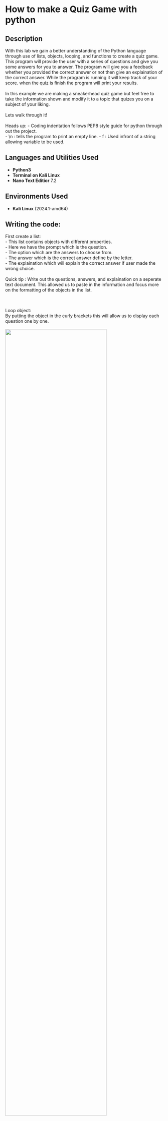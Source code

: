 <h1>How to make a Quiz Game with python</h1>


<h2>Description</h2>
With this lab we gain a better understanding of the Python language through use of lists, objects, looping, and functions to create a quiz game.
This program will provide the user with a series of questions and give you some answers for you to answer. The program will give you a feedback whether you provided the correct answer or not then give an explaination of the correct answer. While the program is running it will keep track of your score. when the quiz is finish the program will print your results. <br/>
<br/>
In this example we are making a sneakerhead quiz game but feel free to take the information shown and modify it to a topic that quizes you on a subject of your liking.  <br />
<br/>
Lets walk through it!<br/>
<br/>
Heads up:
- Coding indentation follows PEP8 style guide for python through out the project.<br/>
- \n : tells the program to print an empty line.
- f : Used infront of a string allowing variable to be used. 

<h2>Languages and Utilities Used</h2>

- <b>Python3</b>
- <b>Terminal on Kali Linux</b> 
- <b>Nano Text Editior</b> 7.2

<h2>Environments Used </h2>

- <b>Kali Linux</b> (2024.1-amd64)

<h2>Writing the code:</h2>

<p>
First create a list: <br/>
- This list contains objects with different properties.<br/>
  - Here we have the prompt which is the question.<br/>
  - The option which are the answers to choose from.<br/>
  - The answer which is the correct answer define by the letter.<br/>
  - The explaination which will explain the correct answer if user made the wrong choice.<br/>
<br/>
  Quick tip : Write out the questions, answers, and explaination on a seperate text document. This allowed us to paste in the information and focus more on the formatting of the objects in the list.<br/>
<br />
<br />

Loop object:  <br/>
By putting the object in the curly brackets this will allow us to display each question one by one.<br/>
<br />
<img src="images/1-qgame.png" height="80%" width="80%">
<br />
<br />
Define the function:  <br/>
<br />
Once the list of questions are in place, define a function. In the example below the function is run_quiz and will take the parameters of questions which will run at the end. <br/>
- Next, initialize a score variable at zero to keep track of the user score <br />
<br />
<img src="images/2-qgame.png" height="80%" width="80%">
<br />
- Create a for loop for these questions. This loops though all of the individual objects (prompt, option, answer, and explanation) where the question variable refers to each object in the array respectively.<br/>
  - Inside the loop, print the question in the terminal. Print out the question by accessing the prompt attribute of the questions object.<br/>
    Coding indentation follows PEP8 style guide for python through out the project.<br/>
    <br />
    <img src="images/3-qgame.png" height="80%" width="80%">
    <br />
  - Create another for loop inside our question loop. The variable is option and we are accessing the options attribure of the questions objects.  <br />
    This will print out the answer choices line by line.  <br />
    <img src="images/4-qgame.png" height="80%" width="80%">
    <br />
  - Lets check on our code to make sure nothing is broken. <br />
    Use the run_quiz(questions) command outside and below of defined run_quiz funtion.<br />
    <img src="images/5-qgame.png" height="80%" width="80%"><br />
    <br />
    It shoukd look like this if everything is up and running. <br />
    <br />
    <img src="images/6-qgame.png" height="80%" width="80%">
    <br />
  - Now we have to ask the user for the answer. Back in the text editor inside our defined run_quiz(questions) function, define a variable called answer and set it equal to input. Inside the input is the prompt or the question print to the user.<br />
    This allow for the program to run the inital loop and stop to wait for the users input before moving onto the next question object. <br />
    Append this function with .upper to 
    <img src="images/7-qgame.png" height="80%" width="80%">
    <br />
  - Create an if and else statement comparing to what the user input was. <br />
    When setting the if statement variable equal to, as a comparison opreator, the object definition "answer" the program prints out a string notifying that the user is correct. <br />
    When correct we also want to increment the score variable. The score += 1 takes the value of what the score and increments 1 to it and sets the new variable with that plus one compared to the previous one. <br />
    <img src="images/8-qgame.png" height="80%" width="80%">
    <br />
  - The else statement is for any other input that does not match the the object definition "answer" inside the questions object.<br />
    In this example, the print function prints out a string that notifies the user that they made the wrong choice and also an explaination of the right answer in the next line. <br />
   <img src="images/9-qgame.png" height="80%" width="80%">
    <br />
  - These lines will run for every question inside the loop until there is no more object questions to go through.<br />
    <br />
    <br />
  
Print the quiz grade:  <br/>
  - Print the score of the ending results with the variables of score and length (number of questions) inside the curly brackets.<br />
    f : Used infront of a string allowing variable to be used. <br />
    <img src="images/10-qgame.png" height="80%" width="80%">
    <br />
    <br />
Run the quiz:  <br/>
  Use the run_quiz(questions) command outside and below of defined run_quiz funtion again, it not already there. Save the program and run it back in the terminal. It shoukd look like this if everything is up and running. <br />
    <img src="images/11-qgame.png" height="80%" width="80%">
    <br />
    <br />
  There we have it! Our very own Quiz Game made of python code. Go through and take the quiz to make sure everything works.
<img src="images/12-qgame.png" height="80%" width="80%">

</p>


<h2>Lessons Learned</h2>

-<b>Create array of objects with definitions.</b><br />
-<b>Use for loops and the print function to show object on the terminal intended.</b><br />
-<b>Input function stoping the program from continuing the for loop waiting for user input.</b><br />
-<b>If and Else Statements to compare user input to right and wrong answers returning feedback to the user after each question.</b><br />



<!--
 ```diff
- text in red
+ text in green
! text in orange
# text in gray
@@ text in purple (and bold)@@
```
--!>
